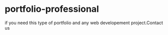 # portfolio-professional
if you need this type of portfolio and any web developement project.Contact us
